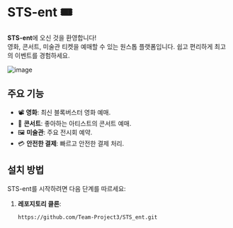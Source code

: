 # STS-ent 🎟️

**STS-ent**에 오신 것을 환영합니다! <br/>
영화, 콘서트, 미술관 티켓을 예매할 수 있는 원스톱 플랫폼입니다. 쉽고 편리하게 최고의 이벤트를 경험하세요.

![image](https://github.com/Team-Project3/.github/assets/131329687/02c4dc8b-1770-4061-a4b3-4cd20fd5723d)



## 주요 기능

- 📽️ **영화**: 최신 블록버스터 영화 예매.
- 🎤 **콘서트**: 좋아하는 아티스트의 콘서트 예매.
- 🖼️ **미술관**: 주요 전시회 예약.
- 💳 **안전한 결제**: 빠르고 안전한 결제 처리.

## 설치 방법

STS-ent를 시작하려면 다음 단계를 따르세요:

1. **레포지토리 클론**:
   ```bash
   https://github.com/Team-Project3/STS_ent.git
